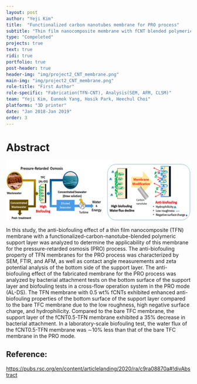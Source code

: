 ```yaml
---
layout: post
author: "Yeji Kim"
title:  "Functionalized carbon nanotubes membrane for PRO process"
subtitle: "Thin film nanocomposite membrane with fCNT blended polymeric support "
type: "Compeleted"
projects: true
text: true
ridi: true
portfolio: true
post-header: true
header-img: "img/project2_CNT_membrane.png"
main-img: "img/project2_CNT_membrane.png"
role-title: "First Author"
role-specific: "Fabrication(TFN-CNT), Analysis(SEM, AFM, CLSM)"
team: "Yeji Kim, Eunmok Yang, Hosik Park, Heechul Choi"
platforms: "3D printer"
date: "Jan 2018-Jan 2019"
order: 3
---
```

# Abstract

![project2_concept_figure](img/concept_figure.png)

In this study, the anti-biofouling effect of a thin film nanocomposite (TFN) membrane with a functionalized-carbon-nanotube-blended polymeric support layer was analyzed to determine the applicability of this membrane for the pressure-retarded osmosis (PRO) process. The anti-biofouling property of TFN membranes for the PRO process was characterized by SEM, FTIR, and AFM, as well as contact angle measurements and zeta potential analysis of the bottom side of the support layer. The anti-biofouling effect of the fabricated membrane for the PRO process was analyzed by bacterial attachment tests on the bottom surface of the support layer and biofouling tests in a cross-flow operation system in the PRO mode (AL-DS). The TFN membrane with 0.5 wt% fCNTs exhibited enhanced anti-biofouling properties of the bottom surface of the support layer compared to the bare TFC membrane due to the low roughness, high negative surface charge, and hydrophilicity. Compared to the bare TFC membrane, the support layer of the fCNT0.5-TFN membrane exhibited a 35% decrease in bacterial attachment. In a laboratory-scale biofouling test, the water flux of the fCNT0.5-TFN membrane was ∼10% less than that of the bare TFC membrane in the PRO mode.


## Reference:
https://pubs.rsc.org/en/content/articlelanding/2020/ra/c9ra08870a#!divAbstract


